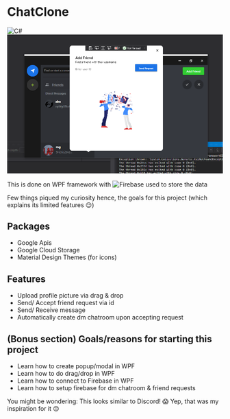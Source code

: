 # ChatClone
<img alt="C#" src="https://img.shields.io/badge/c%23-%23239120.svg?style=for-the-badge&logo=c-sharp&logoColor=white"/>

<img alt="Add Friend screen" src="https://github.com/A-amon/ChatClone/blob/main/Images/addfriend.PNG"/>

This is done on WPF framework with <img alt="Firebase" src="https://img.shields.io/badge/firebase-%23039BE5.svg?style=for-the-badge&logo=firebase"/> used to store the data

Few things piqued my curiosity hence, the goals for this project (which explains its limited features :relieved:)

## Packages
* Google Apis
* Google Cloud Storage
* Material Design Themes (for icons)

## Features
* Upload profile picture via drag & drop
* Send/ Accept friend request via id
* Send/ Receive message
* Automatically create dm chatroom upon accepting request

## (Bonus section) Goals/reasons for starting this project
* Learn how to create popup/modal in WPF
* Learn how to do drag/drop in WPF
* Learn how to connect to Firebase in WPF
* Learn how to setup firebase for dm chatroom & friend requests

You might be wondering: This looks similar to Discord! :scream:
Yep, that was my inspiration for it :relieved:
